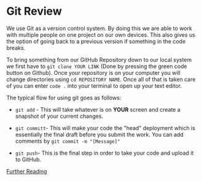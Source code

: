 # Git Review

We use Git as a version control system. By doing this we are able to work with multiple people on one project on our own devices. This also gives us the option of going back to a previous version if something in the code breaks.

To bring something from our GitHub Repository down to our local system we first have to `git clone YOUR LINK` (Done by pressing the green code button on Github). Once your repository is on your computer you will change directories using `cd REPOSITORY NAME`. Once all of that is taken care of you can enter `code .` into your terminal to open up your text editor.

The typical flow for using git goes as follows:
* `git add` - This will take whatever is on **YOUR** screen and create a snapshot of your current changes.

* `git committ`- This will make your code the "head" deployment which is essentially the final draft before you submit the work. You can add comments by `git commit -m "[Message]"`

* `git push`- This is the final step in order to take your code and upload it to GitHub.

[Further Reading](https://blog.udemy.com/git-tutorial-a-comprehensive-guide/)